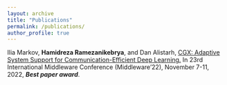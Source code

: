 ```yaml
---
layout: archive
title: "Publications"
permalink: /publications/
author_profile: true
---
```


Ilia Markov, **Hamidreza Ramezanikebrya**, and Dan Alistarh, [CGX: Adaptive System Support for Communication-Efficient Deep Learning.](https://dl.acm.org/doi/10.1145/3528535.3565248) In 23rd International Middleware Conference (Middleware’22), November 7-11, 2022, ***Best paper award***.

